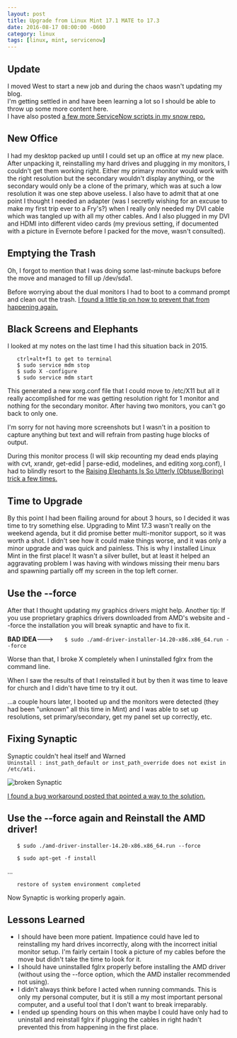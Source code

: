 ```yaml
---
layout: post
title: Upgrade from Linux Mint 17.1 MATE to 17.3
date: 2016-08-17 08:00:00 -0600
category: linux
tags: [linux, mint, servicenow]
---
```


## Update

I moved West to start a new job and during the chaos wasn't updating my blog.  
I'm getting settled in and have been learning a lot so I should be able to throw up some more content here.  
I have also posted [a few more ServiceNow scripts in my snow repo.](https://github.com/tgbates/snow)

## New Office

I had my desktop packed up until I could set up an office at my new place.
After unpacking it, reinstalling my hard drives and plugging in my monitors, I couldn't get them working right.
Either my primary monitor would work with the right resolution but the secondary wouldn't display anything,
or the secondary would only be a clone of the primary, which was at such a low resolution it was one step above useless.
I also have to admit that at one point I thought I needed an adapter (was I secretly wishing for an excuse to make my first trip ever to a Fry's?) when I really only needed my DVI cable which was tangled up with all my other cables.
And I also plugged in my DVI and HDMI into different video cards (my previous setting, if documented with a picture in Evernote before I packed for the move, wasn't consulted).

## Emptying the Trash

Oh, I forgot to mention that I was doing some last-minute backups before the move and managed to fill up /dev/sda1.

Before worrying about the dual monitors I had to boot to a command prompt and clean out the trash.
[I found a little tip on how to prevent that from happening again.](https://forums.linuxmint.com/viewtopic.php?f=90&t=225222#p1187583)

## Black Screens and Elephants

I looked at my notes on the last time I had this situation back in 2015.  

```    ctrl+alt+f1 to get to terminal  ```<br>
```    $ sudo service mdm stop  ```<br>
```    $ sudo X -configure  ```<br>
```    $ sudo service mdm start  ```<br>

This generated a new xorg.conf file that I could move to /etc/X11 but all it really accomplished for me was getting resolution right for 1 monitor and nothing for the secondary monitor.  After having two monitors, you can't go back to only one.

I'm sorry for not having more screenshots but I wasn't in a position to capture anything but text and will refrain from pasting huge blocks of output.

During this monitor process (I will skip recounting my dead ends playing with cvt, xrandr, get-edid | parse-edid, modelines, and editing xorg.conf), 
I had to blindly resort to the [Raising Elephants Is So Utterly (Obtuse/Boring) trick a few times.](http://www.howtogeek.com/119127/use-the-magic-sysrq-key-on-linux-to-fix-frozen-x-servers-cleanly-reboot-and-run-other-low-level-commands/)

## Time to Upgrade

By this point I had been flailing around for about 3 hours, so I decided it was time to try something else.
Upgrading to Mint 17.3 wasn't really on the weekend agenda, but it did promise better multi-monitor support, so it was worth a shot.
I didn't see how it could make things worse, and it was only a minor upgrade and was quick and painless.  This is why I installed Linux Mint in the first place!
It wasn't a silver bullet, but at least it helped an aggravating problem I was having with windows missing their menu bars and spawning partially off my screen in the top left corner.

## Use the --force

After that I thought updating my graphics drivers might help.
Another tip: If you use proprietary graphics drivers downloaded from AMD's website and --force the installation you will break synaptic and have to fix it.

**BAD IDEA**---> ```    $ sudo ./amd-driver-installer-14.20-x86.x86_64.run --force  ```

Worse than that, I broke X completely when I uninstalled fglrx from the command line.  

When I saw the results of that I reinstalled it but by then it was time to leave for church and I didn't have time to try it out.

...a couple hours later, I booted up and the monitors were detected (they had been "unknown" all this time in Mint) and I was able to set up resolutions, set primary/secondary, get my panel set up correctly, etc. 

## Fixing Synaptic

Synaptic couldn't heal itself and Warned   
    ```Uninstall : inst_path_default or inst_path_override does not exist in /etc/ati.```

![broken Synaptic](/assets/20160815_monitorsb.jpg "broken synaptic")

[I found a bug workaround posted that pointed a way to the solution.](https://bugs.launchpad.net/ubuntu/+source/fglrx-installer/+bug/565407)

## Use the --force again and Reinstall the AMD driver!

```    $ sudo ./amd-driver-installer-14.20-x86.x86_64.run --force  ```

```    $ sudo apt-get -f install  ```

...


```    restore of system environment completed  ```

Now Synaptic is working properly again.

## Lessons Learned

* I should have been more patient.  Impatience could have led to reinstalling my hard drives incorrectly, along with the incorrect initial monitor setup. I'm fairly certain I took a picture of my cables before the move but didn't take the time to look for it.  
* I should have uninstalled fglrx properly before installing the AMD driver (without using the --force option, which the AMD installer recommended not using).  
* I didn't always think before I acted when running commands.  This is only my personal computer, but it is still a my most important personal computer, and a useful tool that I don't want to break irreparably.  
* I ended up spending hours on this when maybe I could have only had to uninstall and reinstall fglrx if plugging the cables in right hadn't prevented this from happening in the first place.



